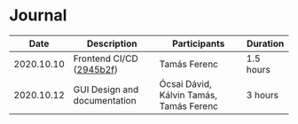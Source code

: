 # Journal

| Date       | Description                                                                                                            | Participants                            | Duration  |
| ---------- | ---------------------------------------------------------------------------------------------------------------------- | --------------------------------------- | --------- |
| 2020.10.10 | Frontend CI/CD ([2945b2f](https://github.com/BmePictureTeam/frontend/commit/2945b2fde4677b67c3353e739259574c91da3c66)) | Tamás Ferenc                            | 1.5 hours |
| 2020.10.12 | GUI Design and documentation                                                                                           | Ócsai Dávid, Kálvin Tamás, Tamás Ferenc | 3 hours   |
